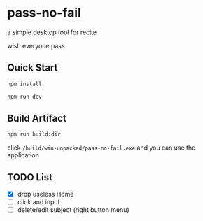 # pass-no-fail

a simple desktop tool for recite

wish everyone pass

## Quick Start

``` bash
npm install

npm run dev
```

## Build Artifact

``` bash
npm run build:dir
```
click `/build/win-unpacked/pass-no-fail.exe` and you can use the application

## TODO List

- [x] drop useless Home
- [ ] click and input
- [ ] delete/edit subject (right button menu)
